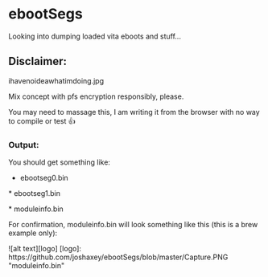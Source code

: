 # ebootSegs
Looking into dumping loaded vita eboots and stuff...

## Disclaimer:
ihavenoideawhatimdoing.jpg

Mix concept with pfs encryption responsibly, please.

You may need to massage this, I am writing it from the browser with no way to compile or test :thumbsup:

### Output:
You should get something like:

* ebootseg0.bin
<p>
* ebootseg1.bin
<p>
* moduleinfo.bin
<p>
For confirmation, moduleinfo.bin will look something like this (this is a brew example only):
<p>
<p>
![alt text][logo]
[logo]: https://github.com/joshaxey/ebootSegs/blob/master/Capture.PNG "moduleinfo.bin"
